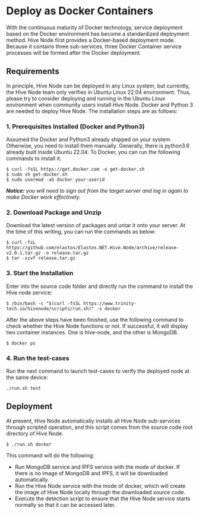 # Deploy as Docker Containers

With the continuous maturity of Docker technology, service deployment based on the Docker environment has become a standardized deployment method. Hive Node first provides a Docker-based deployment mode. Because it contains three sub-services, three Docker Container service processes will be formed after the Docker deployment.

## Requirements

In principle, Hive Node can be deployed in any Linux system, but currently, the Hive Node team only verifies in Ubuntu Linux 22.04 environment. Thus, please try to consider deploying and running in the Ubuntu Linux environment when community users install Hive Node. Docker and Python 3 are needed to deploy Hive Node. The installation steps are as follows:

### 1. Prerequisites Installed (Docker and Python3)

Assumed the Docker and Python3 already shipped on your system. Otherwise, you need to install them manually. Generally, there is python3.6 already built inside Ubuntu 22.04. To Docker, you can run the following commands to install it:

```shell
$ curl -fsSL https://get.docker.com -o get-docker.sh
$ sudo sh get-docker.sh
$ sudo usermod -aG docker your-userid
```

_**Notice:**_ _you will need to sign out from the target server and log in again to make Docker work effectively._

### 2. Download Package and Unzip

Download the latest version of packages and untar it onto your server. At the time of this writing, you can run the commands as below:

```shell
$ curl -fsL https://github.com/elastos/Elastos.NET.Hive.Node/archive/release-v2.0.1.tar.gz -o release.tar.gz
$ tar -xzvf release.tar.gz 
```

### 3. Start the Installation

Enter into the source code folder and directly run the command to install the Hive node service:

```shell
$ /bin/bash -c "$(curl -fsSL https://www.trinity-tech.io/hivenode/scripts/run.sh)" -s docker
```

After the above steps have been finished, use the following command to check whether the Hive Node functions or not. If successful, it will display two container instances. One is hive-node, and the other is MongoDB.

```shell
$ docker ps
```

### 4. Run the test-cases

Run the next command to launch test-cases to verify the deployed node at the same device:

```shell
./run.sh test
```

## Deployment

At present, Hive Node automatically installs all Hive Node sub-services through scripted operation, and this script comes from the source code root directory of Hive Node.

```shell
$ ./run.sh docker
```

This command will do the following:

* Run MongoDB service and IPFS service with the mode of docker. If there is no image of MongoDB and IPFS, it will be downloaded automatically.
* Run the Hive Node service with the mode of docker, which will create the image of Hive Node locally through the downloaded source code.
* Execute the detection script to ensure that the Hive Node service starts normally so that it can be accessed later.
